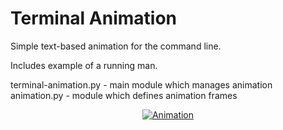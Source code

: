 Terminal Animation
==================

Simple text-based animation for the command line.

Includes example of a running man.


terminal-animation.py - main module which manages animation  
animation.py - module which defines animation frames  

<div align="center"><a href="https://github.com/mdq3/terminal-animation"><img src="https://i.imgur.com/kvbxTlf.png?1" alt="Animation" /></a></div>
